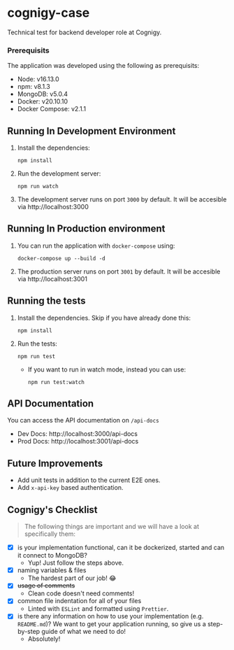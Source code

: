 # cognigy-case

Technical test for backend developer role at Cognigy.

### Prerequisits

The application was developed using the following as prerequisits:

* Node: v16.13.0
* npm: v8.1.3
* MongoDB: v5.0.4
* Docker: v20.10.10
* Docker Compose: v2.1.1

## Running In Development Environment

1. Install the dependencies:
   ```
   npm install
   ```
2. Run the development server:
   ```
   npm run watch
   ```
3. The development server runs on port `3000` by default. It will be accesible via http://localhost:3000

## Running In Production environment

1. You can run the application with `docker-compose` using:

   ```
   docker-compose up --build -d
   ```

2. The production server runs on port `3001` by default. It will be accesible via http://localhost:3001


## Running the tests

1. Install the dependencies. Skip if you have already done this:
   ```
   npm install
   ```
2. Run the tests:
   ```
   npm run test
   ```
   * If you want to run in watch mode, instead you can use:
        ```
        npm run test:watch
        ```

## API Documentation

You can access the API documentation on `/api-docs`

* Dev Docs: http://localhost:3000/api-docs
* Prod Docs: http://localhost:3001/api-docs

## Future Improvements

* Add unit tests in addition to the current E2E ones.
* Add `x-api-key` based authentication.


## Cognigy's Checklist

> The following things are important and we will have a look at specifically them:

* [x] is your implementation functional, can it be dockerized, started and can it connect to MongoDB?
  * Yup! Just follow the steps above.
* [x] naming variables & files
  * The hardest part of our job! 😂
* [x] ~~usage of comments~~
  * Clean code doesn't need comments!
* [x] common file indentation for all of your files
  * Linted with `ESLint` and formatted using `Prettier`.
* [x] is there any information on how to use your implementation (e.g. `README.md`)? We want to get your application running, so give us a step-by-step guide of what we need to do!
  * Absolutely!
